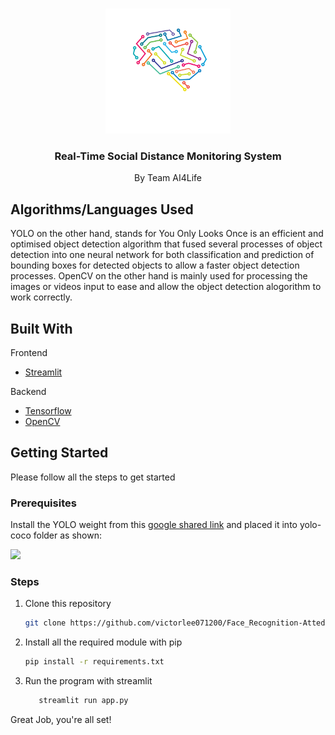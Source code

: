 <!-- PROJECT LOGO -->
<br />
<p align="center">
  <a href="https://github.com/othneildrew/Best-README-Template">
    <img src="github_images/logo.png" alt="Logo" width="200" height="200">
  </a>
  <h3 align="center">Real-Time Social Distance Monitoring System</h3>
  <p align="center">
    By Team AI4Life
    
  </p>
</p>

<!-- ABOUT THE PROJECT -->
## Algorithms/Languages Used 
YOLO on the other hand, stands for You Only Looks Once is an efficient and optimised object detection algorithm that fused several processes of object detection into one neural network for both classification and prediction of bounding boxes for detected objects to allow a faster object detection processes. OpenCV on the other hand is mainly used for processing the images or videos input to ease and allow the object detection alogorithm to work correctly.


## Built With

Frontend

- [Streamlit](https://streamlit.io/)

Backend

- [Tensorflow](https://www.tensorflow.org/)
- [OpenCV](https://opencv.org/)

<!-- GETTING STARTED -->

## Getting Started

Please follow all the steps to get started

### Prerequisites

Install the YOLO weight from this [google shared link](https://drive.google.com/file/d/1Tehk8ke9KuT5o7cZP_vDA7SxdhqTumIx/view?usp=sharing) and placed it into yolo-coco folder as shown:

![][yolo-coco]

### Steps

1. Clone this repository

   ```sh
   git clone https://github.com/victorlee071200/Face_Recognition-Attedance-Projects.git
   ```

2. Install all the required module with pip

   ```sh
   pip install -r requirements.txt
   ```

3. Run the program with streamlit

   ```sh
      streamlit run app.py
   ```

Great Job, you're all set!

<!-- MARKDOWN LINKS & IMAGES -->
<!-- https://www.markdownguide.org/basic-syntax/#reference-style-links -->

[contributors-shield]: https://img.shields.io/github/contributors/othneildrew/Best-README-Template.svg?style=for-the-badge
[contributors-url]: https://github.com/othneildrew/Best-README-Template/graphs/contributors
[forks-shield]: https://img.shields.io/github/forks/othneildrew/Best-README-Template.svg?style=for-the-badge
[forks-url]: https://github.com/othneildrew/Best-README-Template/network/members
[stars-shield]: https://img.shields.io/github/stars/othneildrew/Best-README-Template.svg?style=for-the-badge
[stars-url]: https://github.com/othneildrew/Best-README-Template/stargazers
[issues-shield]: https://img.shields.io/github/issues/othneildrew/Best-README-Template.svg?style=for-the-badge
[issues-url]: https://github.com/othneildrew/Best-README-Template/issues
[license-shield]: https://img.shields.io/github/license/othneildrew/Best-README-Template.svg?style=for-the-badge
[license-url]: https://github.com/othneildrew/Best-README-Template/blob/master/LICENSE.txt
[linkedin-shield]: https://img.shields.io/badge/-LinkedIn-black.svg?style=for-the-badge&logo=linkedin&colorB=555
[linkedin-url]: https://linkedin.com/in/othneildrew
[yolo-coco]: github_images/yolo-coco.png
